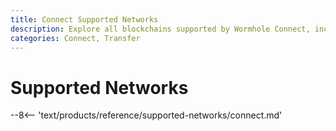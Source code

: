 ```yaml
---
title: Connect Supported Networks
description: Explore all blockchains supported by Wormhole Connect, including network availability, block explorers, and cross-chain transfer support.
categories: Connect, Transfer
---
```


# Supported Networks

--8<-- 'text/products/reference/supported-networks/connect.md'